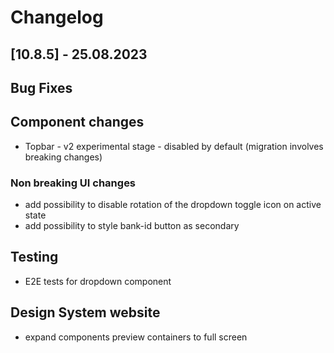 # Changelog

## [10.8.5] - 25.08.2023

## Bug Fixes

## Component changes

- Topbar - v2 experimental stage - disabled by default (migration involves breaking changes)

### Non breaking UI changes

- add possibility to disable rotation of the dropdown toggle icon on active state
- add possibility to style bank-id button as secondary

## Testing

- E2E tests for dropdown component

## Design System website

- expand components preview containers to full screen
